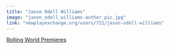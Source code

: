 ```yaml
---
title: "Jason Odell Williams"
image: "jason_odell_williams-author_pic.jpg"
link: "newplayexchange.org/users/721/jason-odell-williams"
---
```


[Rolling World Premieres](/programs/rolling-world-premieres)